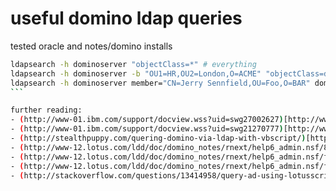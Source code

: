 # useful domino ldap queries

tested oracle and notes/domino installs

````sh
ldapsearch -h dominoserver "objectClass=*" # everything
ldapsearch -h dominoserver -b "OU1=HR,OU2=London,O=ACME" "objectClass=dominoPerson" cn mail # show common name and email addres for people in /HR/London/ACME 
ldapsearch -h dominoserver member="CN=Jerry Sennfield,OU=Foo,O=BAR" dominoAccessGroup # show all groups where Jerry is a member of
```

further reading:
- (http://www-01.ibm.com/support/docview.wss?uid=swg27002627)[http://www-01.ibm.com/support/docview.wss?uid=swg27002627]
- (http://www-01.ibm.com/support/docview.wss?uid=swg21270777)[http://www-01.ibm.com/support/docview.wss?uid=swg21270777]
- (http://stealthpuppy.com/quering-domino-via-ldap-with-vbscript/)[http://stealthpuppy.com/quering-domino-via-ldap-with-vbscript/]
- (http://www-12.lotus.com/ldd/doc/domino_notes/rnext/help6_admin.nsf/89d3962efd85426f85256b870069c0aa/b48d6d832ba0068985256c1d00393dd9)[http://www-12.lotus.com/ldd/doc/domino_notes/rnext/help6_admin.nsf/89d3962efd85426f85256b870069c0aa/b48d6d832ba0068985256c1d00393dd9]
- (http://www-12.lotus.com/ldd/doc/domino_notes/rnext/help6_admin.nsf/f4b82fbb75e942a6852566ac0037f284/032acbcede1f466785256c1d00393d89?OpenDocument)[http://www-12.lotus.com/ldd/doc/domino_notes/rnext/help6_admin.nsf/f4b82fbb75e942a6852566ac0037f284/032acbcede1f466785256c1d00393d89?OpenDocument]
- (http://www-12.lotus.com/ldd/doc/domino_notes/rnext/help6_admin.nsf/f4b82fbb75e942a6852566ac0037f284/8fa98f5f52c4277085256c1d00393d4c?OpenDocument)[http://www-12.lotus.com/ldd/doc/domino_notes/rnext/help6_admin.nsf/f4b82fbb75e942a6852566ac0037f284/8fa98f5f52c4277085256c1d00393d4c?OpenDocument]
- (http://stackoverflow.com/questions/13414958/query-ad-using-lotusscript-lastlogon-value-empty)[http://stackoverflow.com/questions/13414958/query-ad-using-lotusscript-lastlogon-value-empty]
